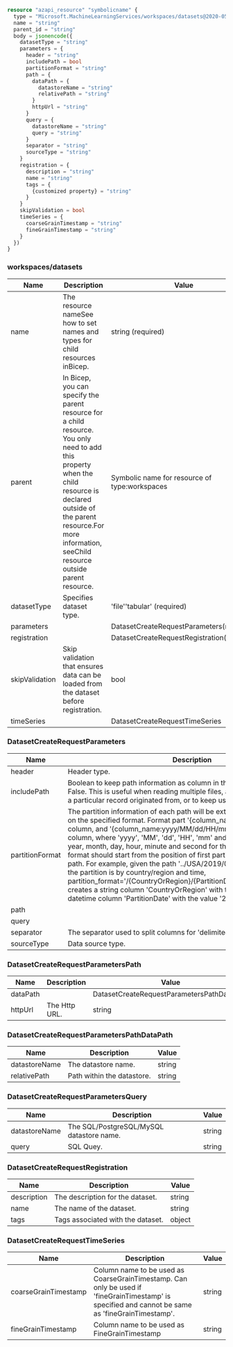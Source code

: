 ```terraform
resource "azapi_resource" "symbolicname" {
  type = "Microsoft.MachineLearningServices/workspaces/datasets@2020-05-01-preview"
  name = "string"
  parent_id = "string"
  body = jsonencode({
    datasetType = "string"
    parameters = {
      header = "string"
      includePath = bool
      partitionFormat = "string"
      path = {
        dataPath = {
          datastoreName = "string"
          relativePath = "string"
        }
        httpUrl = "string"
      }
      query = {
        datastoreName = "string"
        query = "string"
      }
      separator = "string"
      sourceType = "string"
    }
    registration = {
      description = "string"
      name = "string"
      tags = {
        {customized property} = "string"
      }
    }
    skipValidation = bool
    timeSeries = {
      coarseGrainTimestamp = "string"
      fineGrainTimestamp = "string"
    }
  })
}

```

### workspaces/datasets

| Name | Description | Value |
|-|-|-|
| name | The resource nameSee how to set names and types for child resources inBicep. | string (required) |
| parent | In Bicep, you can specify the parent resource for a child resource. You only need to add this property when the child resource is declared outside of the parent resource.For more information, seeChild resource outside parent resource. | Symbolic name for resource of type:workspaces |
| datasetType | Specifies dataset type. | 'file''tabular' (required) |
| parameters |  | DatasetCreateRequestParameters(required) |
| registration |  | DatasetCreateRequestRegistration(required) |
| skipValidation | Skip validation that ensures data can be loaded from the dataset before registration. | bool |
| timeSeries |  | DatasetCreateRequestTimeSeries |


### DatasetCreateRequestParameters

| Name | Description | Value |
|-|-|-|
| header | Header type. | 'all_files_have_same_headers''combine_all_files_headers''no_headers''only_first_file_has_headers' |
| includePath | Boolean to keep path information as column in the dataset. Defaults to False. This is useful when reading multiple files, and want to know which file a particular record originated from, or to keep useful information in file path. | bool |
| partitionFormat | The partition information of each path will be extracted into columns based on the specified format. Format part '{column_name}' creates string column, and '{column_name:yyyy/MM/dd/HH/mm/ss}' creates datetime column, where 'yyyy', 'MM', 'dd', 'HH', 'mm' and 'ss' are used to extract year, month, day, hour, minute and second for the datetime type. The format should start from the position of first partition key until the end of file path. For example, given the path '../USA/2019/01/01/data.parquet' where the partition is by country/region and time, partition_format='/{CountryOrRegion}/{PartitionDate:yyyy/MM/dd}/data.csv' creates a string column 'CountryOrRegion' with the value 'USA' and a datetime column 'PartitionDate' with the value '2019-01-01 | string |
| path |  | DatasetCreateRequestParametersPath |
| query |  | DatasetCreateRequestParametersQuery |
| separator | The separator used to split columns for 'delimited_files' sourceType. | string |
| sourceType | Data source type. | 'delimited_files''json_lines_files''parquet_files' |


### DatasetCreateRequestParametersPath

| Name | Description | Value |
|-|-|-|
| dataPath |  | DatasetCreateRequestParametersPathDataPath |
| httpUrl | The Http URL. | string |


### DatasetCreateRequestParametersPathDataPath

| Name | Description | Value |
|-|-|-|
| datastoreName | The datastore name. | string |
| relativePath | Path within the datastore. | string |


### DatasetCreateRequestParametersQuery

| Name | Description | Value |
|-|-|-|
| datastoreName | The SQL/PostgreSQL/MySQL datastore name. | string |
| query | SQL Quey. | string |


### DatasetCreateRequestRegistration

| Name | Description | Value |
|-|-|-|
| description | The description for the dataset. | string |
| name | The name of the dataset. | string |
| tags | Tags associated with the dataset. | object |


### DatasetCreateRequestTimeSeries

| Name | Description | Value |
|-|-|-|
| coarseGrainTimestamp | Column name to be used as CoarseGrainTimestamp. Can only be used if 'fineGrainTimestamp' is specified and cannot be same as 'fineGrainTimestamp'. | string |
| fineGrainTimestamp | Column name to be used as FineGrainTimestamp | string |



